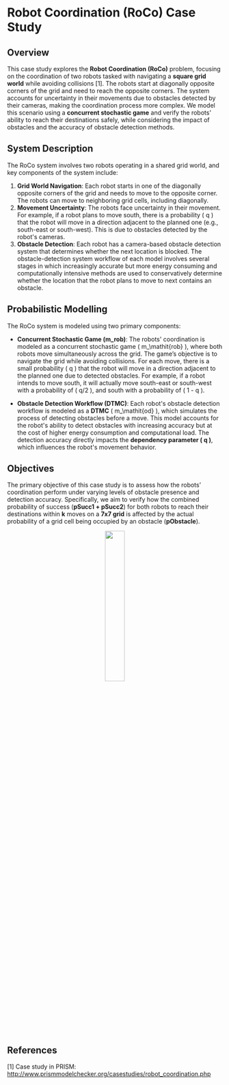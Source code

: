# Robot Coordination (RoCo) Case Study

## Overview

This case study explores the **Robot Coordination (RoCo)** problem, focusing on the coordination of two robots tasked with navigating a **square grid world** while avoiding collisions [1]. The robots start at diagonally opposite corners of the grid and need to reach the opposite corners. The system accounts for uncertainty in their movements due to obstacles detected by their cameras, making the coordination process more complex. We model this scenario using a **concurrent stochastic game** and verify the robots' ability to reach their destinations safely, while considering the impact of obstacles and the accuracy of obstacle detection methods.

## System Description

The RoCo system involves two robots operating in a shared grid world, and key components of the system include:

1. **Grid World Navigation**: Each robot starts in one of the diagonally opposite corners of the grid and needs to move to the opposite corner. The robots can move to neighboring grid cells, including diagonally.
2. **Movement Uncertainty**: The robots face uncertainty in their movement. For example, if a robot plans to move south, there is a probability \( q \) that the robot will move in a direction adjacent to the planned one (e.g., south-east or south-west). This is due to obstacles detected by the robot's cameras.
3. **Obstacle Detection**: Each robot has a camera-based obstacle detection system that determines whether the next location is blocked. The obstacle-detection system workflow of each model involves several stages in which increasingly accurate but more energy consuming and computationally intensive methods are used to conservatively determine whether the location that the robot plans to move to next contains an obstacle.

## Probabilistic Modelling

The RoCo system is modeled using two primary components: 

- **Concurrent Stochastic Game (m_rob)**: The robots' coordination is modeled as a concurrent stochastic game \( m_\mathit{rob} \), where both robots move simultaneously across the grid. The game’s objective is to navigate the grid while avoiding collisions. For each move, there is a small probability \( q \) that the robot will move in a direction adjacent to the planned one due to detected obstacles. For example, if a robot intends to move south, it will actually move south-east or south-west with a probability of \( q/2 \), and south with a probability of \( 1 - q \).

- **Obstacle Detection Workflow (DTMC)**: Each robot's obstacle detection workflow is modeled as a **DTMC** \( m_\mathit{od} \), which simulates the process of detecting obstacles before a move. This model accounts for the robot's ability to detect obstacles with increasing accuracy but at the cost of higher energy consumption and computational load. The detection accuracy directly impacts the **dependency parameter \( q \)**, which influences the robot's movement behavior.


## Objectives

The primary objective of this case study is to assess how the robots’ coordination perform under varying levels of obstacle presence and detection accuracy. Specifically, we aim to verify how the combined probability of success (**pSucc1 + pSucc2**) for both robots to reach their destinations within **k** moves on a **7x7 grid** is affected by the actual probability of a grid cell being occupied by an obstacle (**pObstacle**).

<p align="center">
  <img src="https://github.com/user-attachments/assets/10d9163e-124a-4831-ad51-68df96ae5d8a" width="30%">
</p>


## References

[1] Case study in PRISM: http://www.prismmodelchecker.org/casestudies/robot_coordination.php
